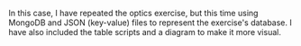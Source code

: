 In this case, I have repeated the optics exercise, but this time using MongoDB and JSON (key-value) files to represent the exercise's database. 
I have also included the table scripts and a diagram to make it more visual.
